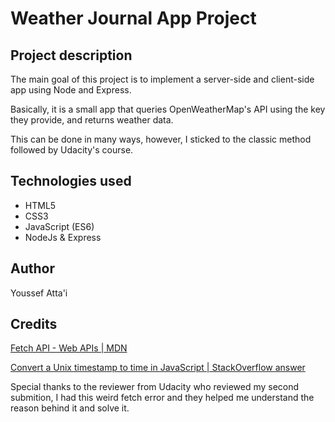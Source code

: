 # Weather Journal App Project

## Project description
The main goal of this project is to implement a server-side and client-side app using Node and Express.

Basically, it is a small app that queries OpenWeatherMap's API using the key they provide, and returns weather data.

This can be done in many ways, however, I sticked to the classic method followed by Udacity's course.

## Technologies used
- HTML5
- CSS3
- JavaScript (ES6)
- NodeJs & Express

## Author
Youssef Atta'i

## Credits
[Fetch API - Web APIs | MDN](https://developer.mozilla.org/en-US/docs/Web/API/Fetch_API)

[Convert a Unix timestamp to time in JavaScript | StackOverflow answer](https://stackoverflow.com/a/50255425)

Special thanks to the reviewer from Udacity who reviewed my second submition, I had this weird fetch error and they helped me understand the reason behind it and solve it.
